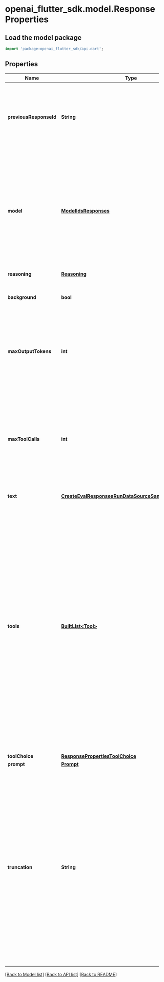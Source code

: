 # openai_flutter_sdk.model.ResponseProperties

## Load the model package
```dart
import 'package:openai_flutter_sdk/api.dart';
```

## Properties
Name | Type | Description | Notes
------------ | ------------- | ------------- | -------------
**previousResponseId** | **String** | The unique ID of the previous response to the model. Use this to create multi-turn conversations. Learn more about  [conversation state](/docs/guides/conversation-state).  | [optional] 
**model** | [**ModelIdsResponses**](ModelIdsResponses.md) | Model ID used to generate the response, like `gpt-4o` or `o3`. OpenAI offers a wide range of models with different capabilities, performance characteristics, and price points. Refer to the [model guide](/docs/models) to browse and compare available models.  | [optional] 
**reasoning** | [**Reasoning**](Reasoning.md) |  | [optional] 
**background** | **bool** | Whether to run the model response in the background.  [Learn more](/docs/guides/background).  | [optional] [default to false]
**maxOutputTokens** | **int** | An upper bound for the number of tokens that can be generated for a response, including visible output tokens and [reasoning tokens](/docs/guides/reasoning).  | [optional] 
**maxToolCalls** | **int** | The maximum number of total calls to built-in tools that can be processed in a response. This maximum number applies across all built-in tool calls, not per individual tool. Any further attempts to call a tool by the model will be ignored.  | [optional] 
**text** | [**CreateEvalResponsesRunDataSourceSamplingParamsText**](CreateEvalResponsesRunDataSourceSamplingParamsText.md) |  | [optional] 
**tools** | [**BuiltList&lt;Tool&gt;**](Tool.md) | An array of tools the model may call while generating a response. You  can specify which tool to use by setting the `tool_choice` parameter.  The two categories of tools you can provide the model are:  - **Built-in tools**: Tools that are provided by OpenAI that extend the   model's capabilities, like [web search](/docs/guides/tools-web-search)   or [file search](/docs/guides/tools-file-search). Learn more about   [built-in tools](/docs/guides/tools). - **Function calls (custom tools)**: Functions that are defined by you,   enabling the model to call your own code. Learn more about   [function calling](/docs/guides/function-calling).  | [optional] 
**toolChoice** | [**ResponsePropertiesToolChoice**](ResponsePropertiesToolChoice.md) |  | [optional] 
**prompt** | [**Prompt**](Prompt.md) |  | [optional] 
**truncation** | **String** | The truncation strategy to use for the model response. - `auto`: If the context of this response and previous ones exceeds   the model's context window size, the model will truncate the    response to fit the context window by dropping input items in the   middle of the conversation.  - `disabled` (default): If a model response will exceed the context window    size for a model, the request will fail with a 400 error.  | [optional] [default to 'disabled']

[[Back to Model list]](../README.md#documentation-for-models) [[Back to API list]](../README.md#documentation-for-api-endpoints) [[Back to README]](../README.md)


